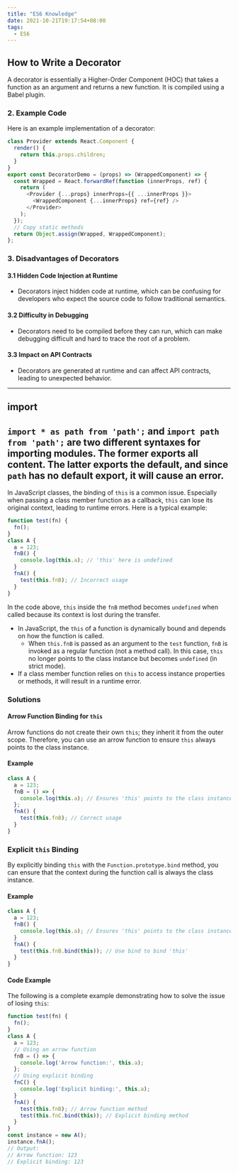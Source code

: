 ```yaml
---
title: "ES6 Knowledge"
date: 2021-10-21T19:17:54+08:00
tags:
  - ES6
---
```

## How to Write a Decorator
A decorator is essentially a Higher-Order Component (HOC) that takes a function as an argument and returns a new function. It is compiled using a Babel plugin.
### **2. Example Code**
Here is an example implementation of a decorator:
```js
class Provider extends React.Component {
  render() {
    return this.props.children;
  }
}
export const DecoratorDemo = (props) => (WrappedComponent) => {
  const Wrapped = React.forwardRef(function (innerProps, ref) {
    return (
      <Provider {...props} innerProps={{ ...innerProps }}>
        <WrappedComponent {...innerProps} ref={ref} />
      </Provider>
    );
  });
  // Copy static methods
  return Object.assign(Wrapped, WrappedComponent);
};
```
### **3. Disadvantages of Decorators**
#### **3.1 Hidden Code Injection at Runtime**
- Decorators inject hidden code at runtime, which can be confusing for developers who expect the source code to follow traditional semantics.
#### **3.2 Difficulty in Debugging**
- Decorators need to be compiled before they can run, which can make debugging difficult and hard to trace the root of a problem.
#### **3.3 Impact on API Contracts**
- Decorators are generated at runtime and can affect API contracts, leading to unexpected behavior.
---
## import
`import * as path from 'path';` and `import path from 'path';`
are two different syntaxes for importing modules. The former exports all content. The latter exports the default, and since `path` has no default export, it will cause an error.
---
In JavaScript classes, the binding of `this` is a common issue. Especially when passing a class member function as a callback, `this` can lose its original context, leading to runtime errors.
Here is a typical example:
```js
function test(fn) {
  fn();
}
class A {
  a = 123;
  fnB() {
    console.log(this.a); // 'this' here is undefined
  }
  fnA() {
    test(this.fnB); // Incorrect usage
  }
}
```
In the code above, `this` inside the `fnB` method becomes `undefined` when called because its context is lost during the transfer.
- In JavaScript, the `this` of a function is dynamically bound and depends on how the function is called.
  - When `this.fnB` is passed as an argument to the `test` function, `fnB` is invoked as a regular function (not a method call). In this case, `this` no longer points to the class instance but becomes `undefined` (in strict mode).
- If a class member function relies on `this` to access instance properties or methods, it will result in a runtime error.
### Solutions
#### Arrow Function Binding for `this`
Arrow functions do not create their own `this`; they inherit it from the outer scope. Therefore, you can use an arrow function to ensure `this` always points to the class instance.
#### Example
```js
class A {
  a = 123;
  fnB = () => {
    console.log(this.a); // Ensures 'this' points to the class instance
  };
  fnA() {
    test(this.fnB); // Correct usage
  }
}
```
### Explicit `this` Binding
By explicitly binding `this` with the `Function.prototype.bind` method, you can ensure that the context during the function call is always the class instance.
#### Example
```js
class A {
  a = 123;
  fnB() {
    console.log(this.a); // Ensures 'this' points to the class instance
  }
  fnA() {
    test(this.fnB.bind(this)); // Use bind to bind 'this'
  }
}
```
#### Code Example
The following is a complete example demonstrating how to solve the issue of losing `this`:
```js
function test(fn) {
  fn();
}
class A {
  a = 123;
  // Using an arrow function
  fnB = () => {
    console.log('Arrow function:', this.a);
  };
  // Using explicit binding
  fnC() {
    console.log('Explicit binding:', this.a);
  }
  fnA() {
    test(this.fnB); // Arrow function method
    test(this.fnC.bind(this)); // Explicit binding method
  }
}
const instance = new A();
instance.fnA();
// Output:
// Arrow function: 123
// Explicit binding: 123
```
